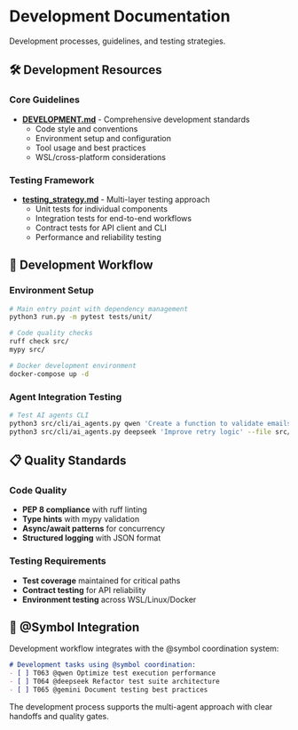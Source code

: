 # Development Documentation  

Development processes, guidelines, and testing strategies.

## 🛠️ Development Resources

### Core Guidelines
- **[DEVELOPMENT.md](./DEVELOPMENT.md)** - Comprehensive development standards
  - Code style and conventions
  - Environment setup and configuration  
  - Tool usage and best practices
  - WSL/cross-platform considerations

### Testing Framework
- **[testing_strategy.md](./testing_strategy.md)** - Multi-layer testing approach
  - Unit tests for individual components
  - Integration tests for end-to-end workflows
  - Contract tests for API client and CLI
  - Performance and reliability testing

## 🔧 Development Workflow

### Environment Setup
```bash
# Main entry point with dependency management
python3 run.py -m pytest tests/unit/

# Code quality checks
ruff check src/
mypy src/

# Docker development environment  
docker-compose up -d
```

### Agent Integration Testing
```bash
# Test AI agents CLI
python3 src/cli/ai_agents.py qwen 'Create a function to validate emails'
python3 src/cli/ai_agents.py deepseek 'Improve retry logic' --file src/services/signalhire_client.py
```

## 📋 Quality Standards

### Code Quality
- **PEP 8 compliance** with ruff linting
- **Type hints** with mypy validation  
- **Async/await patterns** for concurrency
- **Structured logging** with JSON format

### Testing Requirements
- **Test coverage** maintained for critical paths
- **Contract testing** for API reliability
- **Environment testing** across WSL/Linux/Docker

## 🎯 @Symbol Integration

Development workflow integrates with the @symbol coordination system:

```markdown
# Development tasks using @symbol coordination:
- [ ] T063 @qwen Optimize test execution performance
- [ ] T064 @deepseek Refactor test suite architecture  
- [ ] T065 @gemini Document testing best practices
```

The development process supports the multi-agent approach with clear handoffs and quality gates.
